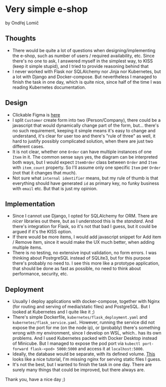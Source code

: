 # Very simple e-shop

by Ondřej Lomič

## Thoughts
- There would be quite a lot of questions when designing/implementing the e-shop,
such as number of users / required availability, etc. Since there's no one to ask,
I answered myself in the simplest way, to KISS (keep it simple stupid), and I tried
to provide reasoning behind that
- I never worked with Flask nor SQLAlchemy nor Jinja nor Kubernetes, but a lot with 
Django and Docker-compose. But nevertheless I managed to finish the task in one day,
which is quite nice, since half of the time I was reading Kubernetes documentation. 

## Design
- Clickable Figma is [here](https://www.figma.com/proto/Q27TIbPjG81LNVEo3rpSmF/very-simple-eshop)
- I split `Customer` create form into two (Person/Company), there could be a javascript
that would dynamically change part of the form, but... there's no such requirement,
keeping it simple means it's easy to change and understand, it's clear for user too and
there's "rule of three" as well, it hard to justify possibly complicated solution,
when there are just two different cases.
- It is not clear, whether one `Order` can have multiple instances of one `Item` in it.
The common sense says yes, the diagram can be interpreted both ways, but I would expect
`ItemOrder` class between `Order` and `Item` with `item_count` property. So I'll assume
only one specific `Item` per `Order` (not that it changes that much).
- Not sure what `internal identifier` means, but my rule of thumb is that everything 
should have generated `id` as primary key, no funky business with `email` etc. But that
is just my opinion.

## Implementation
- Since I cannot use Django, I opted for SQLAlchemy for ORM. There are _nicer_
libraries out there, but as I understood this is the _standard_. And there's integration
for Flask, so it's not that bad I guess, but it could be argued if it's the KISS option.
- If there would be more items, I would add javascript snippet for Add item / 
Remove item, since it would make the UX much better, when adding multiple items.
- There is no testing, no extensive input validation, no form errors. I was thinking
about PostrgreSQL instead of SQLite3, but for this purpose there's probably no need to.
I see this more like a prototype application, that should be done as fast as possible,
no need to think about performance, security, etc.

## Deployment
- Usually I deploy applications with docker-compose, together with Nginx (for routing
and serving of media/static files) and PostgreSQL. But I looked at Kubernetes and I
quite like it ;)
- There's simple Dockerfile, `kubernetes/flask_deployment.yaml` and 
`kubernetes/flask_service.yaml`. However, running the service did not expose the
port for me (on the node ip), or (probably) there's something wrong with my environment,
since I develop on WSL, which.. has its own problems. And I used Kubernetes packed with
Docker Desktop instead of Minicube. But I managed to expose the
pod port via `kubectl port-forward flask-<pod> 5000:5000` and access it at 
`localhost:5000`.
- Ideally, the database would be separate, with its defined volume. 
[This](https://testdriven.io/blog/running-flask-on-kubernetes/#automation-script)
looks like a nice tutorial, I'm missing nginx for serving static files I guess. 
- It's not the best, but I wanted to finish the task in one day. There are surely many
things that could be improved, but there always are.

Thank you, have a nice day ;)
